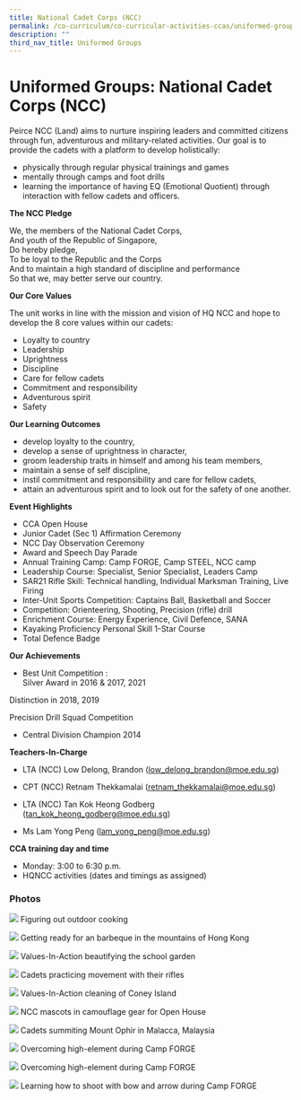 ```yaml
---
title: National Cadet Corps (NCC)
permalink: /co-curriculum/co-curricular-activities-ccas/uniformed-groups-national-cadet-corps-ncc/
description: ""
third_nav_title: Uniformed Groups
---
```

# **Uniformed Groups: National Cadet Corps (NCC)**

Peirce NCC (Land) aims to nurture inspiring leaders and committed citizens through fun, adventurous and military-related activities. Our goal is to provide the cadets with a platform to develop holistically: 

*   physically through regular physical trainings and games
*   mentally through camps and foot drills 
*   learning the importance of having EQ (Emotional Quotient) through interaction with fellow cadets and officers.

**The NCC Pledge**   

We, the members of the National Cadet Corps,   
And youth of the Republic of Singapore,   
Do hereby pledge,    
To be loyal to the Republic and the Corps   
And to maintain a high standard of discipline and performance    
So that we, may better serve our country.

**Our Core Values**

The unit works in line with the mission and vision of HQ NCC and hope to develop the 8 core values within our cadets:

*   Loyalty to country
*   Leadership
*   Uprightness
*   Discipline
*   Care for fellow cadets
*   Commitment and responsibility
*   Adventurous spirit
*   Safety

**Our Learning Outcomes**

*   develop loyalty to the country,
*   develop a sense of uprightness in character,
*   groom leadership traits in himself and among his team members,
*   maintain a sense of self discipline,
*   instil commitment and responsibility and care for fellow cadets,
*   attain an adventurous spirit and to look out for the safety of one another.

**Event Highlights**

*   CCA Open House
*   Junior Cadet (Sec 1) Affirmation Ceremony
*   NCC Day Observation Ceremony
*   Award and Speech Day Parade
*   Annual Training Camp: Camp FORGE, Camp STEEL, NCC camp
*   Leadership Course: Specialist, Senior Specialist, Leaders Camp
*   SAR21 Rifle Skill: Technical handling, Individual Marksman Training, Live Firing
*   Inter-Unit Sports Competition: Captains Ball, Basketball and Soccer
*   Competition: Orienteering, Shooting, Precision (rifle) drill
*   Enrichment Course: Energy Experience, Civil Defence, SANA
*   Kayaking Proficiency Personal Skill 1-Star Course
*   Total Defence Badge

**Our Achievements**

*   Best Unit Competition :  
    Silver Award in 2016 & 2017, 2021  

Distinction in 2018, 2019

Precision Drill Squad Competition

*   Central Division Champion 2014

**Teachers-In-Charge**

*   LTA (NCC) Low Delong, Brandon ([low\_delong\_brandon@moe.edu.sg](mailto:low_delong_brandon@moe.edu.sg))
*   CPT (NCC) Retnam Thekkamalai ([retnam\_thekkamalai@moe.edu.sg](mailto:retnam_thekkamalai@moe.edu.sg))
*   LTA (NCC) Tan Kok Heong Godberg ([tan\_kok\_heong\_godberg@moe.edu.sg](mailto:tan_kok_heong_godberg@moe.edu.sg))  
    
*   Ms Lam Yong Peng ([lam\_yong\_peng@moe.edu.sg](mailto:lam_yong_peng@moe.edu.sg))

**CCA training day and time**

*   Monday: 3:00 to 6:30 p.m.
*   HQNCC activities (dates and timings as assigned)

### Photos

![](/images/Photo-1-1-scaled.jpg)
Figuring out outdoor cooking

![](/images/Photo-2-1-scaled.jpg)
Getting ready for an barbeque in the mountains of Hong Kong

![](/images/Photo-3-1-scaled.jpg)
Values-In-Action beautifying the school garden

![](/images/Photo-4-2-scaled.jpg)
Cadets practicing movement with their rifles

![](/images/Photo-5-2-scaled.jpg)
Values-In-Action cleaning of Coney Island

![](/images/Photo-6-2-scaled.jpg)
NCC mascots in camouflage gear for Open House

![](/images/Photo-7-2-scaled.jpg)
Cadets summiting Mount Ophir in Malacca, Malaysia

![](/images/Photo-8-1-scaled.jpg)
Overcoming high-element during Camp FORGE

![](/images/Photo-9-1-scaled.jpg)
Overcoming high-element during Camp FORGE

![](/images/Photo-10-1-scaled.jpg)
Learning how to shoot with bow and arrow during Camp FORGE